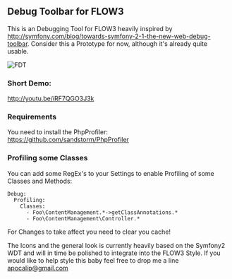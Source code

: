 ## Debug Toolbar for FLOW3

This is an Debugging Tool for FLOW3 heavily inspired by http://symfony.com/blog/towards-symfony-2-1-the-new-web-debug-toolbar.
Consider this a Prototype for now, although it's already quite usable.

![FDT](http://dl.dropbox.com/u/314491/FDT.png)


### Short Demo:

http://youtu.be/iRF7QGO3J3k

### Requirements

You need to install the PhpProfiler: https://github.com/sandstorm/PhpProfiler

### Profiling some Classes

You can add some RegEx's to your Settings to enable Profiling of some Classes and Methods:

    Debug:
      Profiling:
        Classes:
          - Foo\ContentManagement.*->getClassAnnotations.*
          - Foo\ContentManagement\Controller.*

For Changes to take affect you need to clear you cache!


The Icons and the general look is currently heavily based on the Symfony2 WDT and will in time be polished to integrate into the FLOW3 Style. If you would like to help style this baby feel free to drop me a line apocalip@gmail.com